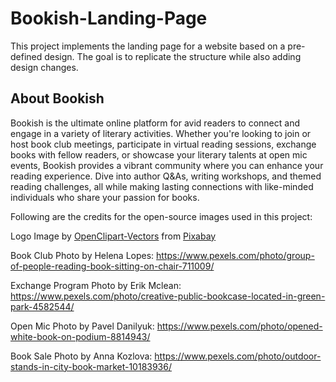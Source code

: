 # Bookish-Landing-Page
This project implements the landing page for a website based on a pre-defined design. The goal is to replicate the structure while also adding design changes.
## About Bookish

Bookish is the ultimate online platform for avid readers to connect and engage in a variety of literary activities. Whether you're looking to join or host book club meetings, participate in virtual reading sessions, exchange books with fellow readers, or showcase your literary talents at open mic events, Bookish provides a vibrant community where you can enhance your reading experience. Dive into author Q&As, writing workshops, and themed reading challenges, all while making lasting connections with like-minded individuals who share your passion for books.



Following are the credits for the open-source images used in this project: 

Logo Image by <a href="https://pixabay.com/users/openclipart-vectors-30363/?utm_source=link-attribution&utm_medium=referral&utm_campaign=image&utm_content=2026675">OpenClipart-Vectors</a> from <a href="https://pixabay.com//?utm_source=link-attribution&utm_medium=referral&utm_campaign=image&utm_content=2026675">Pixabay</a>

Book Club Photo by Helena Lopes: https://www.pexels.com/photo/group-of-people-reading-book-sitting-on-chair-711009/

Exchange Program Photo by Erik Mclean: https://www.pexels.com/photo/creative-public-bookcase-located-in-green-park-4582544/

Open Mic Photo by Pavel Danilyuk: https://www.pexels.com/photo/opened-white-book-on-podium-8814943/

Book Sale Photo by Anna Kozlova: https://www.pexels.com/photo/outdoor-stands-in-city-book-market-10183936/
